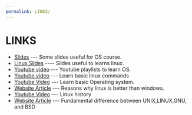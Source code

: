 ```yaml
---
permalink: LINKS/
---
```


# LINKS
- [Slides](https://www.os-book.com/OS10/slide-dir/) --- Some slides useful for OS course.
- [Linux Slides](https://osp4diss.vlsm.org/Welcome2GNULinux.html) ---- Slides useful to learns linux.
- [Youtube video](https://os.vlsm.org/playlists/) --- Youtube playlists to learn OS.
- [Youtube video](https://youtu.be/CpTfQ-q6MPU) --- Learn basic linux commands
- [Youtube Video](https://www.youtube.com/watch?v=26QPDBe-NB8) --- Learn basic Operating system.
- [Website Article](https://itsfoss.com/linux-better-than-windows/) --- Reasons why linux is better than windows.
- [Youtube Video](https://www.youtube.com/watch?v=qFTIc5frqw8&list=PLU_Er81tl-Vka_GPCCakU6NLuyVh5QICp) --- Linux history
- [Website Article](https://unix.stackexchange.com/questions/104714/what-is-the-difference-between-unix-linux-bsd-and-gnu) --- Fundamental difference between UNIX,LINUX,GNU, and BSD
